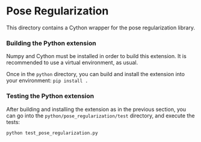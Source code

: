 # Pose Regularization

This directory contains a Cython wrapper for the pose regularization library.

### Building the Python extension

Numpy and Cython must be installed in order to build this extension. It is recommended 
to use a virtual environment, as usual.

Once in the `python` directory, you can build and install the extension into your environment:
`pip install .`

### Testing the Python extension

After building and installing the extension as in the previous section, you can go into the 
`python/pose_regularization/test` directory, and execute the tests:

`python test_pose_regularization.py`